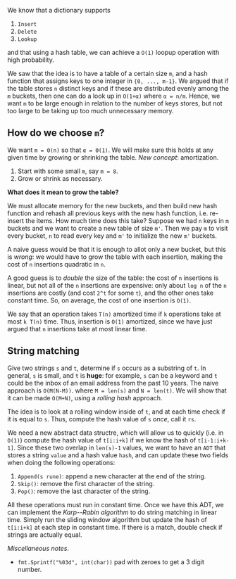 We know that a dictionary supports

1. `Insert`
2. `Delete`
3. `Lookup`

and that using a hash table, we can achieve a `O(1)` loopup operation with high probability. 

We saw that the idea is to have a table of a certain size `m`, and a hash function that assigns keys to 
one integer in `{0, ..., m-1}`. We argued that if the table stores `n` distinct keys and if these
are distributed evenly among the `m` buckets, then one can do a look up in `O(1+α)` where `α = n/m`.
Hence, we want `m` to be large enough in relation to the number of keys stores, but not too large
to be taking up too much unnecessary memory.

## How do we choose `m`?

We want `m = Θ(n)` so that `α = Θ(1)`. We will make sure this holds at any given time by growing or
shrinking the table. _New concept_: amortization.

1. Start with some small `m`, say `m = 8`. 
2. Grow or shrink as necessary. 

__What does it mean to grow the table?__ 

We must allocate memory for the new buckets, and then build new hash function and rehash all previous
keys with the new hash function, i.e. re-insert the items. How much time does this take? Suppose we
had `n` keys in `m` buckets and we want to create a new table of size `m'`. Then we pay `m` to visit
every bucket, `n` to read every key and `m'` to initialize the new `m'` buckets.

A naive guess would be that it is enough to allot only a new bucket, but this is _wrong_: we would
have to grow the table with each insertion, making the cost of `n` insertions quadratic in `n`.

A good guess is to _double_ the size of the table: the cost of `n` insertions is linear, but not all
of the `n` insertions are expensive: only about `log n` of the `n` insertions are costly (and cost `2^t` for some
`t`), and the other ones take constant time. So, on average, the cost of one insertion is `O(1)`.

We say that an operation takes `T(n)` amortized time if `k` operations take at most `k T(n)` time. Thus,
insertion is `O(1)` amortized, since we have just argued that `n` insertions take at most linear time.

## String matching

Give two strings `s` and `t`, determine if `s` occurs as a substring of `t`. In general, `s` is small, and `t` is __huge__: 
for example, `s` can be a keyword and `t` could be the inbox of an email address from the past 10 years. The naive approach
is `O(M(N-M))`. where `M = len(s)` and `N = len(t)`. We will show that it can be made `O(M+N)`, using a _rolling hash_ approach.

The idea is to look at a rolling window inside of `t`, and at each time check if it is equal to `s`. Thus, compute the hash
value of `s` _once_, call it `rs`. 

We need a new abstract data structre, which will allow us to quickly (i.e. in `O(1)`) compute the hash value of `t[i:i+k]`
if we know the hash of `t[i-1:i+k-1]`. Since these two overlap in `len(s)-1` values, we want to have an `ADT` that
stores a string `value` and a hash value `hash`, and can update these two fields when doing the following operations: 

1. `Append(s rune)`: append a new character at the end of the string.
2. `Skip()`: remove the first character of the string.
3. `Pop()`: remove the last character of the string.

All these operations must run in constant time. Once we have this ADT, we can implement the _Karp--Rabin algorithm_ to
do string matching in linear time. Simply run the sliding window algorithm but update the hash of `t[i:i+k]` at each step 
in constant time. If there is a match, double check if strings are actually equal.


_Miscellaneous notes_.
- `fmt.Sprintf("%03d", int(char))` pad with zeroes to get a 3 digit number.